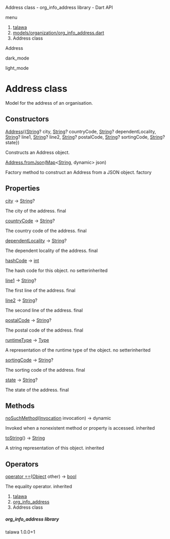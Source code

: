 




Address class - org\_info\_address library - Dart API







menu

1. [talawa](../index.html)
2. [models/organization/org\_info\_address.dart](../file-___home_harshil_Desktop_open-source_palisadoes_talawa_lib_models_organization_org_info_address/)
3. Address class

Address


dark\_mode

light\_mode




# Address class


Model for the address of an organisation.


## Constructors

[Address](../file-___home_harshil_Desktop_open-source_palisadoes_talawa_lib_models_organization_org_info_address/Address/Address.html)({[String](https://api.flutter.dev/flutter/dart-core/String-class.html)? city, [String](https://api.flutter.dev/flutter/dart-core/String-class.html)? countryCode, [String](https://api.flutter.dev/flutter/dart-core/String-class.html)? dependentLocality, [String](https://api.flutter.dev/flutter/dart-core/String-class.html)? line1, [String](https://api.flutter.dev/flutter/dart-core/String-class.html)? line2, [String](https://api.flutter.dev/flutter/dart-core/String-class.html)? postalCode, [String](https://api.flutter.dev/flutter/dart-core/String-class.html)? sortingCode, [String](https://api.flutter.dev/flutter/dart-core/String-class.html)? state})

Constructs an Address object.

[Address.fromJson](../file-___home_harshil_Desktop_open-source_palisadoes_talawa_lib_models_organization_org_info_address/Address/Address.fromJson.html)([Map](https://api.flutter.dev/flutter/dart-core/Map-class.html)<[String](https://api.flutter.dev/flutter/dart-core/String-class.html), dynamic> json)

Factory method to construct an Address from a JSON object.
factory



## Properties

[city](../file-___home_harshil_Desktop_open-source_palisadoes_talawa_lib_models_organization_org_info_address/Address/city.html)
→ [String](https://api.flutter.dev/flutter/dart-core/String-class.html)?

The city of the address.
final

[countryCode](../file-___home_harshil_Desktop_open-source_palisadoes_talawa_lib_models_organization_org_info_address/Address/countryCode.html)
→ [String](https://api.flutter.dev/flutter/dart-core/String-class.html)?

The country code of the address.
final

[dependentLocality](../file-___home_harshil_Desktop_open-source_palisadoes_talawa_lib_models_organization_org_info_address/Address/dependentLocality.html)
→ [String](https://api.flutter.dev/flutter/dart-core/String-class.html)?

The dependent locality of the address.
final

[hashCode](https://api.flutter.dev/flutter/dart-core/Object/hashCode.html)
→ [int](https://api.flutter.dev/flutter/dart-core/int-class.html)

The hash code for this object.
no setterinherited

[line1](../file-___home_harshil_Desktop_open-source_palisadoes_talawa_lib_models_organization_org_info_address/Address/line1.html)
→ [String](https://api.flutter.dev/flutter/dart-core/String-class.html)?

The first line of the address.
final

[line2](../file-___home_harshil_Desktop_open-source_palisadoes_talawa_lib_models_organization_org_info_address/Address/line2.html)
→ [String](https://api.flutter.dev/flutter/dart-core/String-class.html)?

The second line of the address.
final

[postalCode](../file-___home_harshil_Desktop_open-source_palisadoes_talawa_lib_models_organization_org_info_address/Address/postalCode.html)
→ [String](https://api.flutter.dev/flutter/dart-core/String-class.html)?

The postal code of the address.
final

[runtimeType](https://api.flutter.dev/flutter/dart-core/Object/runtimeType.html)
→ [Type](https://api.flutter.dev/flutter/dart-core/Type-class.html)

A representation of the runtime type of the object.
no setterinherited

[sortingCode](../file-___home_harshil_Desktop_open-source_palisadoes_talawa_lib_models_organization_org_info_address/Address/sortingCode.html)
→ [String](https://api.flutter.dev/flutter/dart-core/String-class.html)?

The sorting code of the address.
final

[state](../file-___home_harshil_Desktop_open-source_palisadoes_talawa_lib_models_organization_org_info_address/Address/state.html)
→ [String](https://api.flutter.dev/flutter/dart-core/String-class.html)?

The state of the address.
final



## Methods

[noSuchMethod](https://api.flutter.dev/flutter/dart-core/Object/noSuchMethod.html)([Invocation](https://api.flutter.dev/flutter/dart-core/Invocation-class.html) invocation)
→ dynamic


Invoked when a nonexistent method or property is accessed.
inherited

[toString](https://api.flutter.dev/flutter/dart-core/Object/toString.html)()
→ [String](https://api.flutter.dev/flutter/dart-core/String-class.html)


A string representation of this object.
inherited



## Operators

[operator ==](https://api.flutter.dev/flutter/dart-core/Object/operator_equals.html)([Object](https://api.flutter.dev/flutter/dart-core/Object-class.html) other)
→ [bool](https://api.flutter.dev/flutter/dart-core/bool-class.html)


The equality operator.
inherited



 


1. [talawa](../index.html)
2. [org\_info\_address](../file-___home_harshil_Desktop_open-source_palisadoes_talawa_lib_models_organization_org_info_address/)
3. Address class

##### org\_info\_address library





talawa
1.0.0+1






